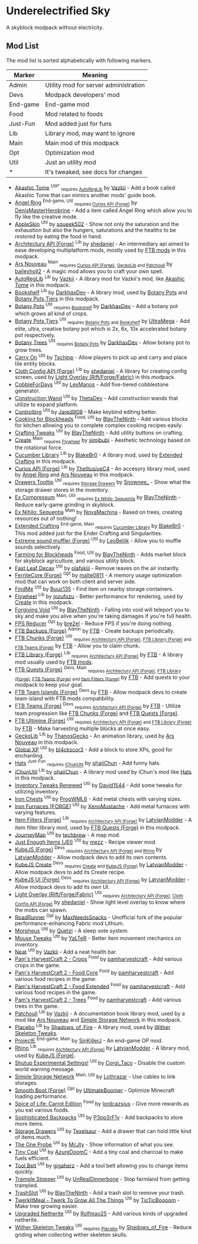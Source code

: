 # Underelectrified Sky

A skyblock modpack without electricity.

## Mod List

The mod list is sorted alphabetically with following markers.

| Marker   | Meaning                               |
| -------- | ------------------------------------- |
| Admin    | Utility mod for server administration |
| Devs     | Modpack developers' mod               |
| End-game | End-game mod                          |
| Food     | Mod related to foods                  |
| Just-Fun | Mod added just for funs               |
| Lib      | Library mod, may want to ignore       |
| Main     | Main mod of this modpack              |
| Opt      | Optimization mod                      |
| Util     | Just an utility mod                   |
| *        | It's tweaked, see docs for changes    |

- [Akashic Tome] <sup>Util*</sup> <sub>requires [AutoRegLib]</sub> by [Vazkii] - Add a book called Akashic Tome that can mimics another mods' guide book.
- [Angel Ring] <sup>End-game, Util</sup> <sub>requires [Curios API (Forge)]</sub> by [DenisMasterHerobrine] - Add a item called Angel Ring which allow you to fly like the creative mode.
- [AppleSkin] <sup>Util</sup> by [squeek502] - Show not only the saturation and the exhaustion but also the hungers, saturations and the healths to be restored by eating the food in hand.
- [Architectury API (Forge)] <sup>Lib</sup> by [shedaniel] - An intermediary api aimed to ease developing multiplatform mods, mostly used by [FTB mods] in this modpack.
- [Ars Nouveau] <sup>Main</sup> <sub>requires [Curios API (Forge)], [GeckoLib] and [Patchouli]</sub> by [baileyholl2] - A magic mod allows you to craft your own spell.
- [AutoRegLib] <sup>Lib</sup> by [Vazkii] - A library mod for Vazkii's mod, like [Akashic Tome] in this modpack.
- [Bookshelf] <sup>Lib</sup> by [DarkhaxDev] - A library mod, used by [Botany Pots] and [Botany Pots Tiers] in this modpack.
- [Botany Pots] <sup>Util</sup> <sub>requires [Bookshelf]</sub> by [DarkhaxDev] - Add a botany pot which grows all kind of crops.
- [Botany Pots Tiers] <sup>Util</sup> <sub>requires [Botany Pots] and [Bookshelf]</sub> by [UItraMega] - Add elite, ultra, creative botany pot which is 2x, 6x, 10x accelerated botany pot respectively.
- [Botany Trees] <sup>Util</sup> <sub>requires [Botany Pots]</sub> by [DarkhaxDev] - Allow botany pot to grow trees.
- [Carry On] <sup>Util</sup> by [Tschipp] - Allow players to pick up and carry and place tile entity blocks.
- [Cloth Config API (Forge)] <sup>Lib</sup> by [shedaniel] - A library for creating config screen, used by [Light Overlay (Rift/Forge/Fabric)] in this modpack.
- [CobbleForDays] <sup>Util</sup> by [LexManos] - Add five-tiered cobblestone generator.
- [Construction Wand] <sup>Util</sup> by [ThetaDev] - Add construction wands that utilize to expand platform.
- [Controlling] <sup>Util</sup> by [Jaredlll08] - Make keybind editing better.
- [Cooking for Blockheads] <sup>Food, Util</sup> by [BlayTheNinth] - Add various blocks for kitchen allowing you to complete complex cooking recipes easily.
- [Crafting Tweaks] <sup>Util</sup> by [BlayTheNinth] - Add utility buttons on crafting.
- [Create] <sup>Main</sup> <sub>requires [Flywheel]</sub> by [simibubi] - Aesthetic technology based on the rotational force.
- [Cucumber Library] <sup>Lib</sup> by [BlakeBr0] - A library mod, used by [Extended Crafting] in this modpack.
- [Curios API (Forge)] <sup>Lib</sup> by [TheIllusiveC4] - An accesory library mod, used by [Angel Ring] and [Ars Nouveau] in this modpack.
- [Drawers Tooltip] <sup>Util</sup> <sub>requires [Storage Drawers]</sub> by [Snownee_] - Show what the storage drawer stores in the inventory.
- [Ex Compressum] <sup>Main, Util</sup> <sub>requires [Ex Nihilo: Sequentia]</sub> by [BlayTheNinth] - Reduce early-game grinding in skyblock.
- [Ex Nihilo: Sequentia] <sup>Main</sup> by [NovaMachina] - Based on trees, creating resources out of nothing!
- [Extended Crafting] <sup>End-game, Main</sup> <sub>requires [Cucumber Library]</sub> by [BlakeBr0] - This mod added just for the Ender Crafting and Singularities.
- [Extreme sound muffler (Forge)] <sup>Util</sup> by [LeoBeliik] - Allow you to muffle sounds selectively.
- [Farming for Blockheads] <sup>Food, Util</sup> by [BlayTheNinth] - Adds market block for skyblock agriculture, and various utility block.
- [Fast Leaf Decay] <sup>Util</sup> by [olafskiii] - Remove leaves on the air instantly.
- [FerriteCore (Forge)] <sup>Opt</sup> by [malte0811] - A memory usage optimization mod that can work on both client and server side.
- [FindMe] <sup>Util</sup> by [Buuz135] - Find item on nearby storage containers.
- [Flywheel] <sup>Lib</sup> by [jozufozu] - Better performance for rendering, used by [Create] in this modpack.
- [Forgiving Void] <sup>Util</sup> by [BlayTheNinth] - Falling into void will teleport you to sky and make you alive when you're taking damages if you're full health.
- [FPS Reducer] <sup>Opt</sup> by [bre2el] - Reduce FPS if you're doing nothing.
- <a id="ftb-mods"></a> [FTB Backups (Forge)] <sup>Admin</sup> by [FTB] - Create backups periodically.
- [FTB Chunks (Forge)] <sup>Util</sup> <sub>requires [Architectury API (Forge)], [FTB Library (Forge)] and [FTB Teams (Forge)]</sub> by [FTB] - Allow you to claim chunk.
- [FTB Library (Forge)] <sup>Lib</sup> <sub>requires [Architectury API (Forge)]</sub> by [FTB] - A library mod usually used by [FTB mods].
- [FTB Quests (Forge)] <sup>Devs, Main</sup> <sub>requires [Architectury API (Forge)], [FTB Library (Forge)], [FTB Teams (Forge)] and [Item Filters (Forge)]</sub> by [FTB] - Add quests to your modpack to keep your goal.
- [FTB Team Islands (Forge)] <sup>Devs</sup> by [FTB] - Allow modpack devs to create team island with FTB mods compatibility.
- [FTB Teams (Forge)] <sup>Devs</sup> <sub>requires [Architectury API (Forge)]</sub> by [FTB] - Utilize team progression like [FTB Chunks (Forge)] and [FTB Quests (Forge)].
- [FTB Ultimine (Forge)] <sup>Util</sup> <sub>requires [Architectury API (Forge)] and [FTB Library (Forge)]</sub> by [FTB] - Make harvesting multiple blocks at once easy.
- [GeckoLib] <sup>Lib</sup> by [ThanosGecko] - An animation library, used by [Ars Nouveau] in this modpack.
- [Global XP] <sup>Util</sup> by [bl4ckscor3] - Add a block to store XPs, good for enchanting.
- [Hats] <sup>Just-Fun</sup> <sub>requires [iChunUtil]</sub> by [ohaiiChun] - Add funny hats.
- [iChunUtil] <sup>Lib</sup> by [ohaiiChun] - A library mod used by iChun's mod like [Hats] in this modpack.
- [Inventory Tweaks Renewed] <sup>Util</sup> by [David1544] - Add some tweaks for utilizing inventory.
- [Iron Chests] <sup>Util</sup> by [ProgWML6] - Add metal chests with varying sizes.
- [Iron Furnaces \[FORGE\]] <sup>Util</sup> by [XenoMustache] - Add metal furnaces with varying features.
- [Item Filters (Forge)] <sup>Lib</sup> <sub>requires [Architectury API (Forge)]</sub> by [LatvianModder] - A item filter library mod, used by [FTB Quests (Forge)] in this modpack.
- [JourneyMap] <sup>Util</sup> by [techbrew] - A map mod.
- [Just Enough Items (JEI)] <sup>Util</sup> by [mezz] - Recipe viewer mod.
- [KubeJS (Forge)] <sup>Devs</sup> <sub>requires [Architectury API (Forge)] and [Rhino]</sub> by [LatvianModder] - Allow modpack devs to add its own contents.
- [KubeJS Create] <sup>Devs</sup> <sub>requires [Create] and [KubeJS (Forge)]</sub> by [LatvianModder] - Allow modpack devs to add its Create recipe.
- [KubeJS UI (Forge)] <sup>Devs</sup> <sub>requires [Architectury API (Forge)]</sub> by [LatvianModder] - Allow modpack devs to add its own UI.
- [Light Overlay (Rift/Forge/Fabric)] <sup>Util</sup> <sub>requires [Architectury API (Forge)], [Cloth Config API (Forge)]</sub> by [shedaniel] - Show light level overlay to know where the mobs can spawn.
- [RoadRunner] <sup>Opt</sup> by [MaxNeedsSnacks] - Unofficial fork of the popular performance-enhancing Fabric mod Lithium.
- [Morpheus] <sup>Util</sup> by [Quetzi] - A sleep vote system.
- [Mouse Tweaks] <sup>Util</sup> by [YaLTeR] - Better item movement mechanics on inventory.
- [Neat] <sup>Util</sup> by [Vazkii] - Add a neat health bar.
- [Pam's HarvestCraft 2 - Crops] <sup>Food</sup> by [pamharvestcraft] - Add various crops in the game.
- [Pam's HarvestCraft 2 - Food Core] <sup>Food</sup> by [pamharvestcraft] - Add various food recipes in the game.
- [Pam's HarvestCraft 2 - Food Extended] <sup>Food</sup> by [pamharvestcraft] - Add various food recipes in the game.
- [Pam's HarvestCraft 2 - Trees] <sup>Food</sup> by [pamharvestcraft] - Add various trees in the game.
- [Patchouli] <sup>Lib</sup> by [Vazkii] - A documentation book library mod, used by a mod like [Ars Nouveau] and [Simple Storage Network] in this modpack.
- [Placebo] <sup>Lib</sup> by [Shadows_of_Fire] - A library mod, used by [Wither Skeleton Tweaks].
- [ProjectE] <sup>End-game, Main</sup> by [SinKillerJ] - An end-game OP mod.
- [Rhino] <sup>Lib</sup> <sub>requires [Architectury API (Forge)]</sub> by [LatvianModder] - A library mod, used by [KubeJS (Forge)].
- [Shutup Experimental Settings!] <sup>Util</sup> by [Corgi_Taco] - Disable the custom world warning message.
- [Simple Storage Network] <sup>Main, Util</sup> by [Lothrazar] - Use cables to link storages.
- [Smooth Boot (Forge)] <sup>Opt</sup> by [UltimateBoomer] - Optimize Minecraft loading performance.
- [Spice of Life: Carrot Edition] <sup>Food</sup> by [lordcazsius] - Give more rewards as you eat various foods.
- [Sophisticated Backpacks] <sup>Util</sup> by [P3pp3rF1y] - Add backpacks to store more items.
- [Storage Drawers] <sup>Util</sup> by [Texelsaur] - Add a drawer that can hold little kind of items much.
- [The One Probe] <sup>Util</sup> by [McJty] - Show information of what you see.
- [Tiny Coal] <sup>Util</sup> by [AzureDoomC] - Add a tiny coal and charcoal to make fuels efficient.
- [Tool Belt] <sup>Util</sup> by [gigaherz] - Add a tool belt allowing you to change items quickly.
- [Trample Stopper] <sup>Util</sup> by [UnRealDinnerbone] - Stop farmland from getting trampled.
- [TrashSlot] <sup>Util</sup> by [BlayTheNinth] - Add a trash slot to remove your trash.
- [TwerkItMeal - Twerk To Grow All The Things] <sup>Util</sup> by [TicTicBoooom] - Make tree growing easier.
- [Upgraded Netherite] <sup>Util</sup> by [Rolfmao25] - Add various kinds of upgraded netherite.
- [Wither Skeleton Tweaks] <sup>Util</sup> <sub>requires [Placebo]</sub> by [Shadows_of_Fire] - Reduce griding when collecting wither skeleton skulls.

[Akashic Tome]: https://www.curseforge.com/minecraft/mc-mods/akashic-tome
[Angel Ring]: https://www.curseforge.com/minecraft/mc-mods/angel-ring
[AppleSkin]: https://www.curseforge.com/minecraft/mc-mods/appleskin
[Architectury API (Forge)]: https://www.curseforge.com/minecraft/mc-mods/architectury-forge
[Ars Nouveau]: https://www.curseforge.com/minecraft/mc-mods/ars-nouveau
[AutoRegLib]: https://www.curseforge.com/minecraft/mc-mods/autoreglib
[Bookshelf]: https://www.curseforge.com/minecraft/mc-mods/bookshelf
[Botany Pots]: https://www.curseforge.com/minecraft/mc-mods/botany-pots
[Botany Pots Tiers]: https://www.curseforge.com/minecraft/mc-mods/botany-pots-tiers
[Botany Trees]: https://www.curseforge.com/minecraft/mc-mods/botany-trees
[Carry On]: https://www.curseforge.com/minecraft/mc-mods/carry-on
[Cloth Config API (Forge)]: https://www.curseforge.com/minecraft/mc-mods/cloth-config-forge
[CobbleForDays]: https://www.curseforge.com/minecraft/mc-mods/cobblefordays
[Construction Wand]: https://www.curseforge.com/minecraft/mc-mods/construction-wand
[Controlling]: https://www.curseforge.com/minecraft/mc-mods/controlling
[Cooking for Blockheads]: https://www.curseforge.com/minecraft/mc-mods/cooking-for-blockheads
[Crafting Tweaks]: https://www.curseforge.com/minecraft/mc-mods/crafting-tweaks
[Create]: https://www.curseforge.com/minecraft/mc-mods/create
[Cucumber Library]: https://www.curseforge.com/minecraft/mc-mods/cucumber 
[Curios API (Forge)]: https://www.curseforge.com/minecraft/mc-mods/curios
[Drawers Tooltip]: https://www.curseforge.com/minecraft/mc-mods/drawers-tooltip
[Ex Compressum]: https://www.curseforge.com/minecraft/mc-mods/ex-compressum
[Ex Nihilo: Sequentia]: https://www.curseforge.com/minecraft/mc-mods/ex-nihilo-sequentia
[Extended Crafting]: https://www.curseforge.com/minecraft/mc-mods/extended-crafting
[Extreme sound muffler (Forge)]: https://www.curseforge.com/minecraft/mc-mods/extreme-sound-muffler
[Farming for Blockheads]: https://www.curseforge.com/minecraft/mc-mods/farming-for-blockheads
[Fast Leaf Decay]: https://www.curseforge.com/minecraft/mc-mods/fast-leaf-decay
[FerriteCore (Forge)]: https://www.curseforge.com/minecraft/mc-mods/ferritecore
[FindMe]: https://www.curseforge.com/minecraft/mc-mods/findme
[Flywheel]: https://www.curseforge.com/minecraft/mc-mods/flywheel
[Forgiving Void]: https://www.curseforge.com/minecraft/mc-mods/forgiving-void
[FPS Reducer]: https://www.curseforge.com/minecraft/mc-mods/fps-reducer
[FTB mods]: #ftb-mods
[FTB Backups (Forge)]: https://www.curseforge.com/minecraft/mc-mods/ftb-backups-forge
[FTB Chunks (Forge)]: https://www.curseforge.com/minecraft/mc-mods/ftb-chunks-forge
[FTB Library (Forge)]: https://www.curseforge.com/minecraft/mc-mods/ftb-library-forge
[FTB Quests (Forge)]: https://www.curseforge.com/minecraft/mc-mods/ftb-quests-forge
[FTB Team Islands (Forge)]: https://www.curseforge.com/minecraft/mc-mods/ftb-team-islands-forge
[FTB Teams (Forge)]: https://www.curseforge.com/minecraft/mc-mods/ftb-teams-forge
[FTB Ultimine (Forge)]: https://www.curseforge.com/minecraft/mc-mods/ftb-ultimine-forge
[GeckoLib]: https://www.curseforge.com/minecraft/mc-mods/geckolib
[Global XP]: https://www.curseforge.com/minecraft/mc-mods/global-xp
[Hats]: https://www.curseforge.com/minecraft/mc-mods/hats
[iChunUtil]: https://www.curseforge.com/minecraft/mc-mods/ichunutil
[Inventory Tweaks Renewed]: https://www.curseforge.com/minecraft/mc-mods/inventory-tweaks-renewed
[Iron Chests]: https://www.curseforge.com/minecraft/mc-mods/iron-chests
[Iron Furnaces \[FORGE\]]: https://www.curseforge.com/minecraft/mc-mods/iron-furnaces
[Item Filters (Forge)]: https://www.curseforge.com/minecraft/mc-mods/item-filters-forge
[JourneyMap]: https://www.curseforge.com/minecraft/mc-mods/journeymap
[Just Enough Items (JEI)]: https://www.curseforge.com/minecraft/mc-mods/jei
[KubeJS (Forge)]: https://www.curseforge.com/minecraft/mc-mods/kubejs-forge
[KubeJS Create]: https://www.curseforge.com/minecraft/mc-mods/kubejs-create
[KubeJS UI (Forge)]: https://www.curseforge.com/minecraft/mc-mods/kubejs-ui-forge
[Light Overlay (Rift/Forge/Fabric)]: https://www.curseforge.com/minecraft/mc-mods/light-overlay
[RoadRunner]: https://www.curseforge.com/minecraft/mc-mods/roadrunner
[Morpheus]: https://www.curseforge.com/minecraft/mc-mods/morpheus
[Mouse Tweaks]: https://www.curseforge.com/minecraft/mc-mods/mouse-tweaks
[Neat]: https://www.curseforge.com/minecraft/mc-mods/neat
[Pam's HarvestCraft 2 - Crops]: https://www.curseforge.com/minecraft/mc-mods/pams-harvestcraft-2-crops
[Pam's HarvestCraft 2 - Food Core]: https://www.curseforge.com/minecraft/mc-mods/pams-harvestcraft-2-food-core
[Pam's HarvestCraft 2 - Food Extended]: https://www.curseforge.com/minecraft/mc-mods/pams-harvestcraft-2-food-extended
[Pam's HarvestCraft 2 - Trees]: https://www.curseforge.com/minecraft/mc-mods/pams-harvestcraft-2-trees
[Patchouli]: https://www.curseforge.com/minecraft/mc-mods/patchouli
[Placebo]: https://www.curseforge.com/minecraft/mc-mods/placebo
[ProjectE]: https://www.curseforge.com/minecraft/mc-mods/projecte
[Rhino]: https://www.curseforge.com/minecraft/mc-mods/rhino
[Shutup Experimental Settings!]: https://www.curseforge.com/minecraft/mc-mods/shutup-experimental-settings
[Simple Storage Network]: https://www.curseforge.com/minecraft/mc-mods/simple-storage-network
[Smooth Boot (Forge)]: https://www.curseforge.com/minecraft/mc-mods/smooth-boot-forge
[Spice of Life: Carrot Edition]: https://www.curseforge.com/minecraft/mc-mods/spice-of-life-carrot-edition
[Sophisticated Backpacks]: https://www.curseforge.com/minecraft/mc-mods/sophisticated-backpacks
[Storage Drawers]: https://www.curseforge.com/minecraft/mc-mods/storage-drawers
[The One Probe]: https://www.curseforge.com/minecraft/mc-mods/the-one-probe
[Tiny Coal]: https://www.curseforge.com/minecraft/mc-mods/tiny-coal
[Tool Belt]: https://www.curseforge.com/minecraft/mc-mods/tool-belt
[Trample Stopper]: https://www.curseforge.com/minecraft/mc-mods/trample-stopper
[TrashSlot]: https://www.curseforge.com/minecraft/mc-mods/trashslot
[TwerkItMeal - Twerk To Grow All The Things]: https://www.curseforge.com/minecraft/mc-mods/twerkitmeal
[Upgraded Netherite]: https://www.curseforge.com/minecraft/mc-mods/upgraded-netherite
[Wither Skeleton Tweaks]: https://www.curseforge.com/minecraft/mc-mods/wither-skeleton-tweaks

[mezz]: https://www.curseforge.com/members/mezz/
[techbrew]: https://www.curseforge.com/members/techbrew/
[squeek502]: https://www.curseforge.com/members/squeek502/
[YaLTeR]: https://www.curseforge.com/members/YaLTeR/
[ProgWML6]: https://www.curseforge.com/members/ProgWML6/
[Texelsaur]: https://www.curseforge.com/members/Texelsaur/
[olafskiii]: https://www.curseforge.com/members/olafskiii/
[Vazkii]: https://www.curseforge.com/members/Vazkii/
[BlayTheNinth]: https://www.curseforge.com/members/BlayTheNinth/
[Tschipp]: https://www.curseforge.com/members/Tschipp/
[Quetzi]: https://www.curseforge.com/members/Quetzi/
[shedaniel]: https://www.curseforge.com/members/shedaniel/
[McJty]: https://www.curseforge.com/members/McJty/
[jozufozu]: https://www.curseforge.com/members/jozufozu/
[lordcazsius]: https://www.curseforge.com/members/lordcazsius/
[SinKillerJ]: https://www.curseforge.com/members/SinKillerJ/
[gigaherz]: https://www.curseforge.com/members/gigaherz/
[bre2el]: https://www.curseforge.com/members/bre2el/
[David1544]: https://www.curseforge.com/members/David1544/
[pamharvestcraft]: https://www.curseforge.com/members/pamharvestcraft/
[baileyholl2]: https://www.curseforge.com/members/baileyholl2/
[TheIllusiveC4]: https://www.curseforge.com/members/TheIllusiveC4/
[ThanosGecko]: https://www.curseforge.com/members/ThanosGecko/
[BlakeBr0]: https://www.curseforge.com/members/BlakeBr0/
[ThetaDev]: https://www.curseforge.com/members/ThetaDev/
[Buuz135]: https://www.curseforge.com/members/Buuz135/
[XenoMustache]: https://www.curseforge.com/members/XenoMustache/
[LatvianModder]: https://www.curseforge.com/members/LatvianModder/
[ohaiiChun]: https://www.curseforge.com/members/ohaiiChun/
[Rolfmao25]: https://www.curseforge.com/members/Rolfmao25/
[DenisMasterHerobrine]: https://www.curseforge.com/members/DenisMasterHerobrine/
[LexManos]: https://www.curseforge.com/members/LexManos/
[FTB]: https://www.curseforge.com/members/FTB/
[Snownee_]: https://www.curseforge.com/members/Snownee_/
[AzureDoomC]: https://www.curseforge.com/members/AzureDoomC/
[UnRealDinnerbone]: https://www.curseforge.com/members/UnRealDinnerbone/
[bl4ckscor3]: https://www.curseforge.com/members/bl4ckscor3/
[simibubi]: https://www.curseforge.com/members/simibubi/
[TicTicBoooom]: https://www.curseforge.com/members/TicTicBoooom/
[UltimateBoomer]: https://www.curseforge.com/members/UltimateBoomer/
[NovaMachina]: https://www.curseforge.com/members/NovaMachina/
[Shadows_of_Fire]: https://www.curseforge.com/members/Shadows_of_Fire
[Corgi_Taco]: https://www.curseforge.com/members/Corgi_Taco
[Lothrazar]: https://www.curseforge.com/members/Lothrazar
[Jaredlll08]: https://www.curseforge.com/members/Jaredlll08
[DarkhaxDev]: https://www.curseforge.com/members/DarkhaxDev
[MaxNeedsSnacks]: https://www.curseforge.com/members/MaxNeedsSnacks
[P3pp3rF1y]: https://www.curseforge.com/members/P3pp3rF1y
[malte0811]: https://www.curseforge.com/members/malte0811
[LeoBeliik]: https://www.curseforge.com/members/LeoBeliik
[UItraMega]: https://www.curseforge.com/members/UItraMega